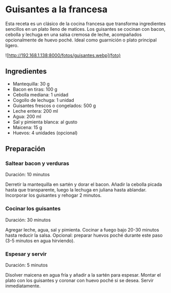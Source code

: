 # Guisantes a la francesa

Esta receta es un clásico de la cocina francesa que transforma ingredientes sencillos en un plato lleno de matices. Los guisantes se cocinan con bacon, cebolla y lechuga en una salsa cremosa de leche, acompañados opcionalmente de huevo poché. Ideal como guarnición o plato principal ligero.

![http://192.168.1.138:8000/fotos/guisantes.webp](foto)

## Ingredientes

* Mantequilla: 30 g  
* Bacon en tiras: 100 g  
* Cebolla mediana: 1 unidad  
* Cogollo de lechuga: 1 unidad  
* Guisantes frescos o congelados: 500 g  
* Leche entera: 200 ml  
* Agua: 200 ml  
* Sal y pimienta blanca: al gusto  
* Maicena: 15 g  
* Huevos: 4 unidades (opcional)  

## Preparación

### Saltear bacon y verduras

Duración: 10 minutos  

Derretir la mantequilla en sartén y dorar el bacon. Añadir la cebolla picada hasta que transparente, luego la lechuga en juliana hasta ablandar. Incorporar los guisantes y rehogar 2 minutos.

### Cocinar los guisantes

Duración: 30 minutos  

Agregar leche, agua, sal y pimienta. Cocinar a fuego bajo 20-30 minutos hasta reducir la salsa. Opcional: preparar huevos poché durante este paso (3-5 minutos en agua hirviendo).

### Espesar y servir

Duración: 5 minutos  

Disolver maicena en agua fría y añadir a la sartén para espesar. Montar el plato con los guisantes y coronar con huevo poché si se desea. Servir inmediatamente.
